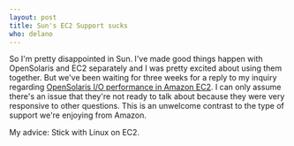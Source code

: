 ```yaml
---
layout: post
title: Sun's EC2 Support sucks
who: delano
---
```


So I'm pretty disappointed in Sun. I've made good things happen with OpenSolaris and EC2 separately and I was pretty excited about using them together. But we've been waiting for three weeks for a reply to my inquiry regarding [OpenSolaris I/O performance in Amazon EC2](http://blog.solutious.com/post/51633311/ec2-disk-performance-linux-vs-opensolaris). I can only assume there's an issue that they're not ready to talk about because they were very responsive to other questions. This is an unwelcome contrast to the type of support we're enjoying from Amazon. 

My advice: Stick with Linux on EC2. 
